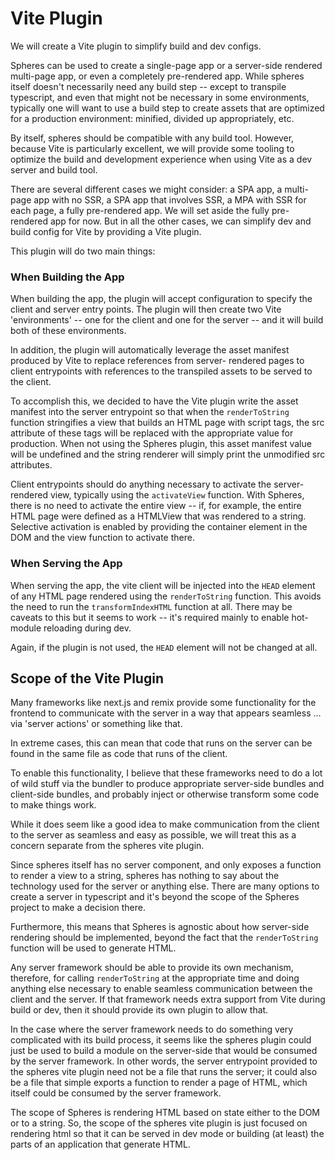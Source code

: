 # Vite Plugin

We will create a Vite plugin to simplify build and dev
configs. 

Spheres can be used to create a single-page app or a
server-side rendered multi-page app, or even a completely
pre-rendered app. While spheres itself doesn't necessarily
need any build step -- except to transpile typescript, and
even that might not be necessary in some environments, typically
one will want to use a build step to create assets that
are optimized for a production environment: minified, divided
up appropriately, etc. 

By itself, spheres should be compatible with any build tool.
However, because Vite is particularly excellent, we will
provide some tooling to optimize the build and development
experience when using Vite as a dev server and build tool.

There are several different cases we might consider: a SPA app,
a multi-page app with no SSR, a SPA app that involves SSR, a
MPA with SSR for each page, a fully pre-rendered app. We will
set aside the fully pre-rendered app for now. But in all the
other cases, we can simplify dev and build config for Vite by
providing a Vite plugin.

This plugin will do two main things:

### When Building the App

When building the app, the plugin will accept configuration to
specify the client and server entry points. The plugin will
then create two Vite 'environments' -- one for the client and
one for the server -- and it will build both of these environments.

In addition, the plugin will automatically leverage the
asset manifest produced by Vite to replace references from server-
rendered pages to client entrypoints with references to the
transpiled assets to be served to the client.

To accomplish this, we decided to have the Vite plugin
write the asset manifest into the server entrypoint so that
when the `renderToString` function stringifies a view that builds
an HTML page with script tags, the src attribute of these tags
will be replaced with the appropriate value for production. When
not using the Spheres plugin, this asset manifest value will be
undefined and the string renderer will simply print the unmodified
src attributes.

Client entrypoints should do anything necessary to activate the
server-rendered view, typically using the `activateView` function.
With Spheres, there is no need to activate the entire view -- if,
for example, the entire HTML page were defined as a HTMLView that
was rendered to a string. Selective activation is enabled by
providing the container element in the DOM and the view function
to activate there.

### When Serving the App

When serving the app, the vite client will be injected into the
`HEAD` element of any HTML page rendered using the `renderToString`
function. This avoids the need to run the `transformIndexHTML`
function at all. There may be caveats to this but it seems to work --
it's required mainly to enable hot-module reloading during dev.

Again, if the plugin is not used, the `HEAD` element will not
be changed at all.


## Scope of the Vite Plugin

Many frameworks like next.js and remix provide some functionality
for the frontend to communicate with the server in a way that
appears seamless ... via 'server actions' or something like that.

In extreme cases, this can mean that code that runs on the server
can be found in the same file as code that runs of the client.

To enable this functionality, I believe that these frameworks need
to do a lot of wild stuff via the bundler to produce appropriate
server-side bundles and client-side bundles, and probably inject
or otherwise transform some code to make things work.

While it does seem like a good idea to make communication from the
client to the server as seamless and easy as possible, we will
treat this as a concern separate from the spheres vite plugin.

Since spheres itself has no server component, and only exposes a
function to render a view to a string, spheres has nothing to say
about the technology used for the server or anything else. There
are many options to create a server in typescript and it's beyond
the scope of the Spheres project to make a decision there.

Furthermore, this means that Spheres is agnostic about how server-side
rendering should be implemented, beyond the fact that the
`renderToString` function will be used to generate HTML.

Any server framework should be able to provide its own mechanism,
therefore, for calling `renderToString` at the appropriate time and
doing anything else necessary to enable seamless communication
between the client and the server. If that framework needs extra
support from Vite during build or dev, then it should provide
its own plugin to allow that.

In the case where the server framework needs to do something
very complicated with its build process, it seems like the
spheres plugin could just be used to build a module on the server-side
that would be consumed by the server framework. In other
words, the server entrypoint provided to the spheres vite
plugin need not be a file that runs the server; it could also
be a file that simple exports a function to render a page of
HTML, which itself could be consumed by the server framework.

The scope of Spheres is rendering HTML based on state either
to the DOM or to a string. So, the scope of the spheres vite
plugin is just focused on rendering html so that it can be
served in dev mode or building (at least) the parts of an application
that generate HTML.

